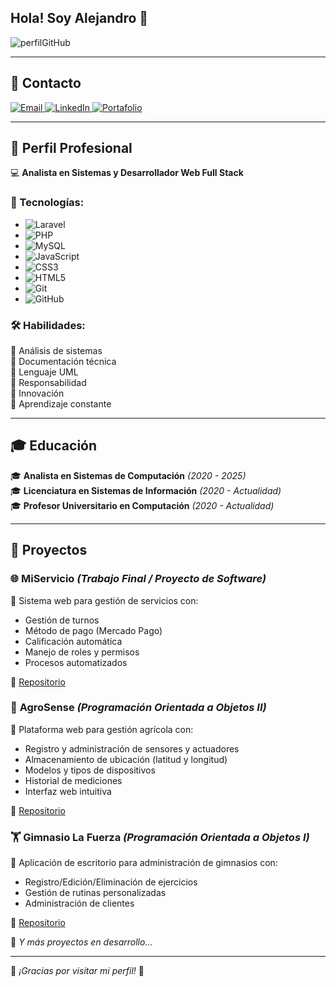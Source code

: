 ## Hola! Soy Alejandro 👋  
![perfilGitHub](https://github.com/user-attachments/assets/26214fa9-9e86-47dc-bc5c-d438f701c0ba)

---

## 💌 Contacto  
<div>
  <a href="mailto:alejandromartinezok09@gmail.com">
    <img src="https://img.shields.io/badge/Email-D14836?style=for-the-badge&logo=gmail&logoColor=white" alt="Email">
  </a>
  <a href="https://www.linkedin.com/in/alejandro-martinez-6782202b3" target="_blank">
    <img src="https://img.shields.io/badge/LinkedIn-0077B5?style=for-the-badge&logo=linkedin&logoColor=white" alt="LinkedIn">
  </a>
  <a href="https://alejandromartinez0912.github.io/MiPorfolio/" target="_blank">
    <img src="https://img.shields.io/badge/Portafolio-000000?style=for-the-badge&logo=dev.to&logoColor=white" alt="Portafolio">
  </a>
</div>

---

## 🌟 Perfil Profesional  
💻 **Analista en Sistemas y Desarrollador Web Full Stack**  

### 🚀 Tecnologías:
- ![Laravel](https://img.shields.io/badge/Laravel-FF2D20?style=for-the-badge&logo=laravel&logoColor=white)
- ![PHP](https://img.shields.io/badge/PHP-777BB4?style=for-the-badge&logo=php&logoColor=white)
- ![MySQL](https://img.shields.io/badge/MySQL-4479A1?style=for-the-badge&logo=mysql&logoColor=white)
- ![JavaScript](https://img.shields.io/badge/JavaScript-F7DF1E?style=for-the-badge&logo=javascript&logoColor=black)
- ![CSS3](https://img.shields.io/badge/CSS3-1572B6?style=for-the-badge&logo=css3&logoColor=white)
- ![HTML5](https://img.shields.io/badge/HTML5-E34F26?style=for-the-badge&logo=html5&logoColor=white)
- ![Git](https://img.shields.io/badge/Git-F05032?style=for-the-badge&logo=git&logoColor=white)
- ![GitHub](https://img.shields.io/badge/GitHub-181717?style=for-the-badge&logo=github&logoColor=white)

### 🛠️ Habilidades:
🔹 Análisis de sistemas  
🔹 Documentación técnica  
🔹 Lenguaje UML  
🔹 Responsabilidad  
🔹 Innovación  
🔹 Aprendizaje constante  

---

## 🎓 Educación  
🎓 **Analista en Sistemas de Computación** *(2020 - 2025)*  
🎓 **Licenciatura en Sistemas de Información** *(2020 - Actualidad)*  
🎓 **Profesor Universitario en Computación** *(2020 - Actualidad)*  

---

## 🚀 Proyectos  
### 🌐 **MiServicio** *(Trabajo Final / Proyecto de Software)*  
🔹 Sistema web para gestión de servicios con:
- Gestión de turnos
- Método de pago (Mercado Pago)
- Calificación automática
- Manejo de roles y permisos
- Procesos automatizados

🔗 [Repositorio](https://github.com/AlejandroMartinez0912/MiServicio---Trabajo-Final.git)

### 🌿 **AgroSense** *(Programación Orientada a Objetos II)*  
🔹 Plataforma web para gestión agrícola con:
- Registro y administración de sensores y actuadores
- Almacenamiento de ubicación (latitud y longitud)
- Modelos y tipos de dispositivos
- Historial de mediciones
- Interfaz web intuitiva

🔗 [Repositorio](https://github.com/MarianoIvasiuta26/agrosense.git)

### 🏋️ **Gimnasio La Fuerza** *(Programación Orientada a Objetos I)*  
🔹 Aplicación de escritorio para administración de gimnasios con:
- Registro/Edición/Eliminación de ejercicios
- Gestión de rutinas personalizadas
- Administración de clientes

🔗 [Repositorio](https://github.com/AlejandroMartinez0912/Gimnasio-LaFuerza---Integrador-POO-I.git)

📌 _Y más proyectos en desarrollo..._  

---

🌟 _¡Gracias por visitar mi perfil!_ 🚀
